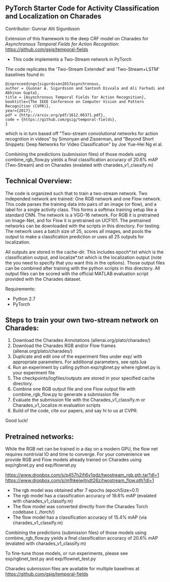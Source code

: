 ## PyTorch Starter Code for Activity Classification and Localization on Charades

Contributor: Gunnar Atli Sigurdsson

Extension of this framework to the deep CRF model on Charades for *Asynchronous Temporal Fields for Action Recognition*: https://github.com/gsig/temporal-fields

* This code implements a Two-Stream network in PyTorch

The code replicates the 'Two-Stream Extended' and 'Two-Stream+LSTM' baselines found in:
```
@inproceedings{sigurdsson2017asynchronous,
author = {Gunnar A. Sigurdsson and Santosh Divvala and Ali Farhadi and Abhinav Gupta},
title = {Asynchronous Temporal Fields for Action Recognition},
booktitle={The IEEE Conference on Computer Vision and Pattern Recognition (CVPR)},
year={2017},
pdf = {http://arxiv.org/pdf/1612.06371.pdf},
code = {https://github.com/gsig/temporal-fields},
}
```
which is in turn based off "Two-stream convolutional networks for action recognition in videos" by Simonyan and Zisserman, and "Beyond Short Snippets: Deep Networks for Video Classification" by Joe Yue-Hei Ng el al.

Combining the predictions (submission files) of those models using combine_rgb_flow.py
yields a final classification accuracy of 20.6% mAP (Two-Stream) and on Charades (evalated with charades_v1_classify.m)


## Technical Overview:
 
The code is organized such that to train a two-stream network. Two independed network are trained: One RGB network and one Flow network.
This code parses the training data into pairs of an image (or flow), and a label for a single activity class. This forms a softmax training setup like a standard CNN. The network is a VGG-16 network. For RGB it is pretrained on Image-Net, and for Flow it is pretrained on UCF101. The pretrained networks can be downloaded with the scripts in this directory.
For testing. The network uses a batch size of 25, scores all images, and pools the output to make a classfication prediction or uses all 25 outputs for localization.

All outputs are stored in the cache-dir. This includes epoch*.txt which is the classification output, and localize*.txt which is the localization output (note the you need to specify that you want this in the options).
Those output files can be combined after training with the python scripts in this directory.
All output files can be scored with the official MATLAB evaluation script provided with the Charades dataset.

Requirements:
* Python 2.7
* PyTorch 


## Steps to train your own two-stream network on Charades:
 
1. Download the Charades Annotations (allenai.org/plato/charades/)
2. Download the Charades RGB and/or Flow frames (allenai.org/plato/charades/)
3. Duplicate and edit one of the experiment files under exp/ with appropriate parameters. For additional parameters, see opts.lua
4. Run an experiment by calling python exp/rgbnet.py where rgbnet.py is your experiment file
5. The checkpoints/logfiles/outputs are stored in your specified cache directory. 
6. Combine one RGB output file and one Flow output file with combine_rgb_flow.py to generate a submission file
7. Evaluate the submission file with the Charades_v1_classify.m or Charades_v1_localize.m evaluation scripts 
8. Build of the code, cite our papers, and say hi to us at CVPR.

Good luck!


## Pretrained networks:

While the RGB net can be trained in a day on a modern GPU, the flow net requires nontrivial IO and time to converge. For your convenience we provide RGB and Flow models already trained on Charades using exp/rgbnet.py and exp/flownet.py

https://www.dropbox.com/s/p457h2ifi6v1qdz/twostream_rgb.pth.tar?dl=1
https://www.dropbox.com/s/m1hkeiwjtndt26z/twostream_flow.pth?dl=1

* The rgb model was obtained after 7 epochs (epochSize=0.1)
* The rgb model has a classification accuracy of 18.6% mAP (evalated with charades_v1_classify.m)
* The flow model was converted directly from the Charades Torch codebase (../torch/)
* The flow model has a classification accuracy of 15.4% mAP (via charades_v1_classify.m)

Combining the predictions (submission files) of those models using combine_rgb_flow.py
yields a final classification accuracy of 20.6% mAP (evalated with charades_v1_classify.m)

To fine-tune those models, or run experiments, please see exp/rgbnet_test.py and exp/flownet_test.py


Charades submission files are available for multiple baselines at https://github.com/gsig/temporal-fields


